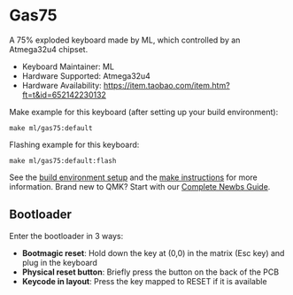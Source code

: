 # Gas75

A 75% exploded keyboard made by ML, which controlled by an Atmega32u4 chipset.

* Keyboard Maintainer: ML
* Hardware Supported: Atmega32u4
* Hardware Availability: https://item.taobao.com/item.htm?ft=t&id=652142230132

Make example for this keyboard (after setting up your build environment):

    make ml/gas75:default

Flashing example for this keyboard:

    make ml/gas75:default:flash

See the [build environment setup](https://docs.qmk.fm/#/getting_started_build_tools) and the [make instructions](https://docs.qmk.fm/#/getting_started_make_guide) for more information. Brand new to QMK? Start with our [Complete Newbs Guide](https://docs.qmk.fm/#/newbs).

## Bootloader

Enter the bootloader in 3 ways:

* **Bootmagic reset**: Hold down the key at (0,0) in the matrix (Esc key) and plug in the keyboard
* **Physical reset button**: Briefly press the button on the back of the PCB
* **Keycode in layout**: Press the key mapped to RESET if it is available
